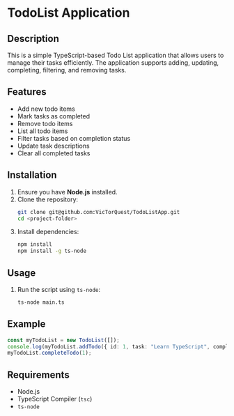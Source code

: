 # TodoList Application

## Description
This is a simple TypeScript-based Todo List application that allows users to manage their tasks efficiently. The application supports adding, updating, completing, filtering, and removing tasks.

## Features
- Add new todo items
- Mark tasks as completed
- Remove todo items
- List all todo items
- Filter tasks based on completion status
- Update task descriptions
- Clear all completed tasks

## Installation
1. Ensure you have **Node.js** installed.
2. Clone the repository:
   ```sh
   git clone git@github.com:VicTorQuest/TodoListApp.git
   cd <project-folder>
   ```
3. Install dependencies:
   ```sh
   npm install
   npm install -g ts-node
   ```

## Usage
1. Run the script using `ts-node`:
   ```sh
   ts-node main.ts
   ```

## Example
```ts
const myTodoList = new TodoList([]);
console.log(myTodoList.addTodo({ id: 1, task: "Learn TypeScript", completed: false, dueDate: new Date() }));
myTodoList.completeTodo(1);
```

## Requirements
- Node.js
- TypeScript Compiler (`tsc`)
- `ts-node`